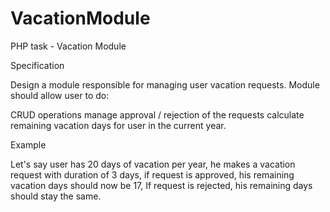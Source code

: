 # VacationModule
PHP task - Vacation Module

Specification

Design a module responsible for managing user vacation requests. 
Module should allow user to do:

CRUD operations	
manage approval / rejection of the requests
calculate remaining vacation days for user in the current year.

Example

Let's say user has 20 days of vacation per year, he makes a vacation request with duration of 3 days, if request is approved, his remaining vacation days should now be 17, If request is rejected, his remaining days should stay the same.
